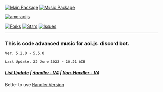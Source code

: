 [![Main Package](https://img.shields.io/badge/aoi.js-5.2.0-blue?style=for-the-badge&logo=npm)](https://www.npmjs.com/package/aoi.js)
[![Music Package](https://img.shields.io/badge/@akarui/aoi.music-DEV-purple?style=for-the-badge&logo=github)](https://github.com/AkaruiDevelopment/music)


[![amc-aoijs](https://github-readme-stats.vercel.app/api/pin/?username=greenvgjr&repo=amc-aoijs&theme=dark)](https://github.com/GreenVGJR/amc-aoijs)<br/>

[![Forks](https://img.shields.io/github/forks/GreenVGJR/amc-aoijs?style=social)](https://github.com/GreenVGJR/amc-aoijs) [![Stars](https://img.shields.io/github/stars/GreenVGJR/amc-aoijs?style=social)](https://github.com/GreenVGJR/amc-aoijs) [![Issues](https://img.shields.io/github/issues/GreenVGJR/amc-aoijs?style=social)](https://github.com/GreenVGJR/amc-aoijs/issues)
___
### This is code advanced music for aoi.js, discord bot.

```
Ver. 5.2.0 - 5.5.0

Last Update: 23 June 2022 - 20:51 WIB
```
##### [List Update](https://pastebin.com/raw/r2cnXCXt) | [Handler - V4](https://github.com/GreenVGJR/amc-aoijs/tree/handler-v4) | [Non-Handler - V4](https://github.com/GreenVGJR/amc-aoijs/tree/non-handler-v4)

Better to use [Handler Version](https://github.com/GreenVGJR/amc-aoijs/tree/handler-v5)
